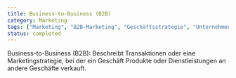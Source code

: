 ```yaml
---
title: Business-to-Business (B2B)
category: Marketing
tags: ["Marketing", "B2B-Marketing", "Geschäftsstrategie", "Unternehmensverkäufe"]
status: completed
---
```

Business-to-Business (B2B): Beschreibt Transaktionen oder eine Marketingstrategie, bei der ein Geschäft Produkte oder Dienstleistungen an andere Geschäfte verkauft.
